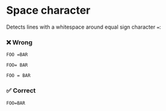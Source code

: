 # Space character

Detects lines with a whitespace around equal sign character `=`:

### ❌ Wrong

```env
FOO =BAR

FOO= BAR

FOO = BAR
```

### ✅ Correct

```env
FOO=BAR
```

